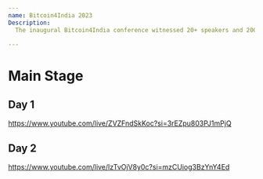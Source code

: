 ```yaml
--- 
name: Bitcoin4India 2023
Description: 
  The inaugural Bitcoin4India conference witnessed 20+ speakers and 200 plus participants. It was a gala event where we learned, networked and of course, orange pilled! This year we continue to network Indian bitcoiners. Don’t miss Asia’s largest bitcoin event.

--- 
```


# Main Stage

## Day 1 

https://www.youtube.com/live/ZVZFndSkKoc?si=3rEZpu803PJ1mPjQ

## Day 2

https://www.youtube.com/live/lzTvOjV8y0c?si=mzCUiog3BzYnY4Ed

